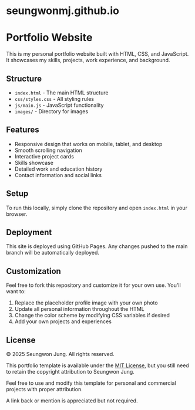 # seungwonmj.github.io

# Portfolio Website

This is my personal portfolio website built with HTML, CSS, and JavaScript. It showcases my skills, projects, work experience, and background.

## Structure

- `index.html` - The main HTML structure
- `css/styles.css` - All styling rules
- `js/main.js` - JavaScript functionality
- `images/` - Directory for images

## Features

- Responsive design that works on mobile, tablet, and desktop
- Smooth scrolling navigation
- Interactive project cards
- Skills showcase
- Detailed work and education history
- Contact information and social links

## Setup

To run this locally, simply clone the repository and open `index.html` in your browser.

## Deployment

This site is deployed using GitHub Pages. Any changes pushed to the main branch will be automatically deployed.

## Customization

Feel free to fork this repository and customize it for your own use. You'll want to:

1. Replace the placeholder profile image with your own photo
2. Update all personal information throughout the HTML
3. Change the color scheme by modifying CSS variables if desired
4. Add your own projects and experiences

## License

© 2025 Seungwon Jung. All rights reserved.

This portfolio template is available under the [MIT License](LICENSE), but you still need to retain the copyright attribution to Seungwon Jung.

Feel free to use and modify this template for personal and commercial projects with proper attribution.

A link back or mention is appreciated but not required.
